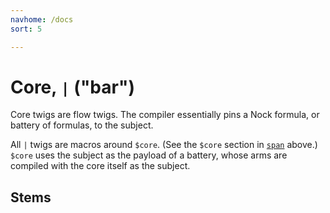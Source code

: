 ```yaml
---
navhome: /docs
sort: 5

---
```


# Core, `|` ("bar")

Core twigs are flow twigs.  The compiler essentially pins a Nock
formula, or battery of formulas, to the subject.

All `|` twigs are macros around `$core`. (See the `$core`
section in [`span`](../../basic#-core-p-span-q-map-term-span) above.)
`$core` uses the subject as the payload of a battery, whose arms are
compiled with the core itself as the subject.

## Stems

<list dataPreview="true" className="runes"></list>

